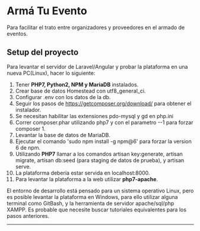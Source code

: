 # Armá Tu Evento
Para facilitar el trato entre organizadores y proveedores en el armado de eventos.

## Setup del proyecto

Para levantar el servidor de Laravel/Angular y probar la plataforma
en una nueva PC(Linux), hacer lo siguiente:

1. Tener **PHP7, Python2, NPM y MariaDB** instalados.
2. Crear base de datos Homestead con utf8_general_ci.
3. Configurar .env con los datos de la db.
4. Seguir los pasos de https://getcomposer.org/download/ para obtener el instalador.
5. Se necesitan habilitar las extensiones pdo-mysql y gd en php.ini
6. Correr composer.phar utilizando php7 y con el parametro --1 para forzar composer 1.
7. Levantar la base de datos de MariaDB.
8. Ejecutar el comando 'sudo npm install -g npm@6' para forzar la version 6 de npm.
9. Utilizando **PHP7** llamar a los comandos artisan key:generate, artisan migrate, artisan db:seed (para staging de datos de prueba), y artisan serve.
10. La plataforma debería estar servida en localhost:8000.
11. Para levantar la plataforma a la web utilizar **php7-apache**.

El entorno de desarrollo está pensado para un sistema operativo Linux, pero es posible levantar la plataforma
en Windows, para ello utilizar alguna terminal como GitBash, y la herramienta de servidor apache/sql/php XAMPP.
Es probable que necesite buscar tutoriales equivalentes para los pasos anteriores.

---
